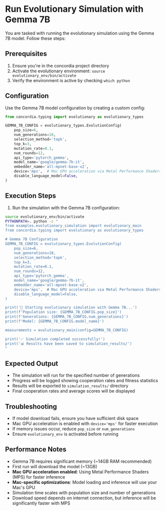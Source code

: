 # Run Evolutionary Simulation with Gemma 7B

You are tasked with running the evolutionary simulation using the Gemma 7B model. Follow these steps:

## Prerequisites
1. Ensure you're in the concordia project directory
2. Activate the evolutionary environment: `source evolutionary_env/bin/activate`
3. Verify the environment is active by checking `which python`

## Configuration
Use the Gemma 7B model configuration by creating a custom config:

```python
from concordia.typing import evolutionary as evolutionary_types

GEMMA_7B_CONFIG = evolutionary_types.EvolutionConfig(
    pop_size=6,
    num_generations=10,
    selection_method='topk',
    top_k=3,
    mutation_rate=0.1,
    num_rounds=12,
    api_type='pytorch_gemma',
    model_name='google/gemma-7b-it',
    embedder_name='all-mpnet-base-v2',
    device='mps',  # Mac GPU acceleration via Metal Performance Shaders
    disable_language_model=False,
)
```

## Execution Steps
1. Run the simulation with the Gemma 7B configuration:
```bash
source evolutionary_env/bin/activate
PYTHONPATH=. python -c "
from examples.evolutionary_simulation import evolutionary_main
from concordia.typing import evolutionary as evolutionary_types

# Gemma 7B Configuration
GEMMA_7B_CONFIG = evolutionary_types.EvolutionConfig(
    pop_size=6,
    num_generations=10,
    selection_method='topk',
    top_k=3,
    mutation_rate=0.1,
    num_rounds=12,
    api_type='pytorch_gemma',
    model_name='google/gemma-7b-it',
    embedder_name='all-mpnet-base-v2',
    device='mps',  # Mac GPU acceleration via Metal Performance Shaders
    disable_language_model=False,
)

print('🚀 Starting evolutionary simulation with Gemma 7B...')
print(f'Population size: {GEMMA_7B_CONFIG.pop_size}')
print(f'Generations: {GEMMA_7B_CONFIG.num_generations}')
print(f'Model: {GEMMA_7B_CONFIG.model_name}')

measurements = evolutionary_main(config=GEMMA_7B_CONFIG)

print('✅ Simulation completed successfully!')
print('📊 Results have been saved to simulation_results/')
"
```

## Expected Output
- The simulation will run for the specified number of generations
- Progress will be logged showing cooperation rates and fitness statistics
- Results will be exported to `simulation_results/` directory
- Final cooperation rates and average scores will be displayed

## Troubleshooting
- If model download fails, ensure you have sufficient disk space
- Mac GPU acceleration is enabled with `device='mps'` for faster execution
- If memory issues occur, reduce `pop_size` or `num_generations`
- Ensure `evolutionary_env` is activated before running

## Performance Notes
- Gemma 7B requires significant memory (~14GB RAM recommended)
- First run will download the model (~13GB)
- **Mac GPU acceleration enabled**: Using Metal Performance Shaders (MPS) for faster inference
- **Mac-specific optimizations**: Model loading and inference will use your Mac's GPU
- Simulation time scales with population size and number of generations
- Download speed depends on internet connection, but inference will be significantly faster with MPS
